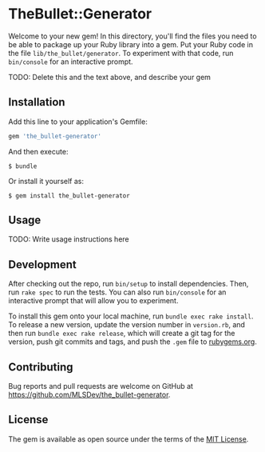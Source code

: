 # TheBullet::Generator

Welcome to your new gem! In this directory, you'll find the files you need to be able to package up your Ruby library into a gem. Put your Ruby code in the file `lib/the_bullet/generator`. To experiment with that code, run `bin/console` for an interactive prompt.

TODO: Delete this and the text above, and describe your gem

## Installation

Add this line to your application's Gemfile:

```ruby
gem 'the_bullet-generator'
```

And then execute:

    $ bundle

Or install it yourself as:

    $ gem install the_bullet-generator

## Usage

TODO: Write usage instructions here

## Development

After checking out the repo, run `bin/setup` to install dependencies. Then, run `rake spec` to run the tests. You can also run `bin/console` for an interactive prompt that will allow you to experiment.

To install this gem onto your local machine, run `bundle exec rake install`. To release a new version, update the version number in `version.rb`, and then run `bundle exec rake release`, which will create a git tag for the version, push git commits and tags, and push the `.gem` file to [rubygems.org](https://rubygems.org).

## Contributing

Bug reports and pull requests are welcome on GitHub at https://github.com/MLSDev/the_bullet-generator.


## License

The gem is available as open source under the terms of the [MIT License](http://opensource.org/licenses/MIT).


